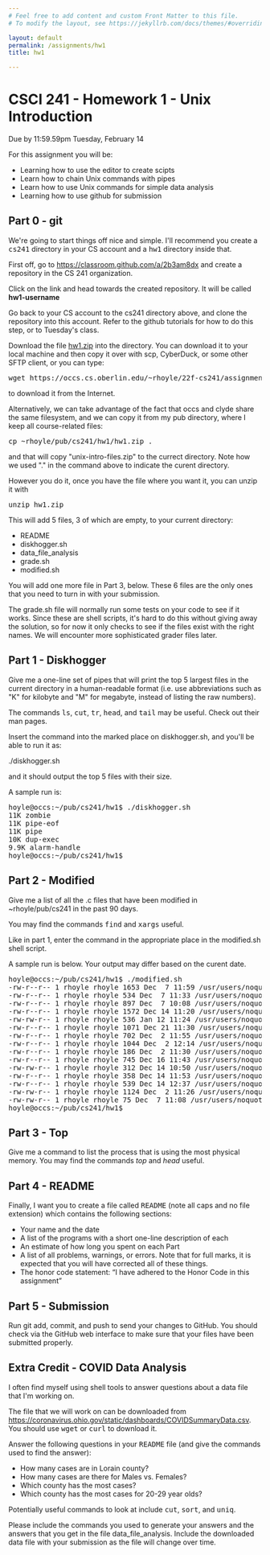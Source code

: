 ```yaml
---
# Feel free to add content and custom Front Matter to this file.
# To modify the layout, see https://jekyllrb.com/docs/themes/#overriding-theme-defaults

layout: default
permalink: /assignments/hw1
title: hw1

---
```


# CSCI 241 - Homework 1 - Unix Introduction
Due by 11:59.59pm Tuesday, February 14



For this assignment you will be:

* Learning how to use the editor to create scipts
* Learn how to chain Unix commands with pipes
* Learn how to use Unix commands for simple data analysis
* Learning how to use github for submission

## Part 0 - git

We're going to start things off nice and simple.  I'll recommend you create a
<tt>cs241</tt> directory in your CS account and a <tt>hw1</tt> directory inside
that.



First off, go to <a href="https://classroom.github.com/a/2b3am8dx">https://classroom.github.com/a/2b3am8dx</a> and create a repository in the CS 241 organization.


Click on the link and head towards the created repository.  It will be called <b>hw1-username</b>



  Go back to your CS account to the cs241 directory above, and clone the repository into this account.  Refer to the github tutorials for how to do this step, or to Tuesday's class. 



Download the file <a href="starters/hw1.zip">hw1.zip</a> into the directory.  You can download it to your local machine and then copy it over with scp, CyberDuck, or some other SFTP client, or you can type:

<pre>
wget https://occs.cs.oberlin.edu/~rhoyle/22f-cs241/assignments/starters/hw1.zip
</pre>

to download it from the Internet.

Alternatively, we can take advantage of the fact that occs and clyde share the same filesystem, and we can copy it from my pub directory, where I keep all course-related files:

<pre>
cp ~rhoyle/pub/cs241/hw1/hw1.zip .
</pre>

and that will copy "unix-intro-files.zip" to the currect directory.  Note how we used "." in the command above to indicate the curent directory.

However you do it, once you have the file where you want it, you can unzip it with

<pre>
unzip hw1.zip
</pre>

This will add 5 files, 3 of which are empty, to your current directory:

* README
* diskhogger.sh
* data_file_analysis
* grade.sh
* modified.sh

You will add one more file in Part 3, below.  These 6 files are the only ones that you need to turn in with your submission.

The grade.sh file will normally run some tests on your code to see if it works.  Since these are shell scripts, it's hard to do this without giving away the solution, so for now it only checks to see if the files exist with the right names.  We will encounter more sophisticated grader files later.

## Part 1 - Diskhogger

Give me a one-line set of pipes that will print the top 5 largest files in the current directory in a human-readable format (i.e. use abbreviations such as "K" for kilobyte and "M" for megabyte, instead of listing the raw numbers).

The commands <tt>ls</tt>, <tt>cut</tt>, <tt>tr</tt>, <tt>head</tt>, and <tt>tail</tt> may be useful.  Check out their man pages.

Insert the command into the marked place on diskhogger.sh, and you'll be able to run it as:

./diskhogger.sh

and it should output the top 5 files with their size.

A sample run is:
<pre>
hoyle@occs:~/pub/cs241/hw1$ ./diskhogger.sh
11K zombie
11K pipe-eof
11K pipe
10K dup-exec
9.9K alarm-handle
hoyle@occs:~/pub/cs241/hw1$
</pre>

<h2>Part 2 - Modified</h2>

Give me a list of all the .c files that have been modified in ~rhoyle/pub/cs241 in the past 90 days.

You may find the commands <tt>find</tt> and <tt>xargs</tt> useful.

Like in part 1, enter the command in the appropriate place in the modified.sh shell script.

A sample run is below.  Your output may differ based on the curent date.

<pre>
hoyle@occs:~/pub/cs241/hw1$ ./modified.sh 
-rw-r--r-- 1 rhoyle rhoyle 1653 Dec  7 11:59 /usr/users/noquota/faculty/rhoyle/pub/cs241/structs/struct_pointer.c
-rw-r--r-- 1 rhoyle rhoyle 534 Dec  7 11:33 /usr/users/noquota/faculty/rhoyle/pub/cs241/structs/struct_size.c
-rw-r--r-- 1 rhoyle rhoyle 897 Dec  7 10:08 /usr/users/noquota/faculty/rhoyle/pub/cs241/structs/union_demo.c
-rw-r--r-- 1 rhoyle rhoyle 1572 Dec 14 11:20 /usr/users/noquota/faculty/rhoyle/pub/cs241/structs/linked_list.c
-rw-rw-r-- 1 rhoyle rhoyle 536 Jan 12 11:24 /usr/users/noquota/faculty/rhoyle/pub/cs241/bytes/printbit.c
-rw-r--r-- 1 rhoyle rhoyle 1071 Dec 21 11:30 /usr/users/noquota/faculty/rhoyle/pub/cs241/week10/varargs.c
-rw-r--r-- 1 rhoyle rhoyle 702 Dec  2 11:55 /usr/users/noquota/faculty/rhoyle/pub/cs241/mdarrays/square_array.c
-rw-r--r-- 1 rhoyle rhoyle 1044 Dec  2 12:14 /usr/users/noquota/faculty/rhoyle/pub/cs241/sort/sort.c
-rw-r--r-- 1 rhoyle rhoyle 186 Dec  2 11:30 /usr/users/noquota/faculty/rhoyle/pub/cs241/c-intro/hello.c
-rw-r--r-- 1 rhoyle rhoyle 745 Dec 16 11:43 /usr/users/noquota/faculty/rhoyle/pub/cs241/io/scanf.c
-rw-rw-r-- 1 rhoyle rhoyle 312 Dec 14 10:50 /usr/users/noquota/faculty/rhoyle/pub/cs241/io/bigfile2.c
-rw-r--r-- 1 rhoyle rhoyle 358 Dec 14 11:53 /usr/users/noquota/faculty/rhoyle/pub/cs241/io/fopen.c
-rw-r--r-- 1 rhoyle rhoyle 539 Dec 14 12:37 /usr/users/noquota/faculty/rhoyle/pub/cs241/io/bigfile.c
-rw-rw-r-- 1 rhoyle rhoyle 1124 Dec  2 11:26 /usr/users/noquota/faculty/rhoyle/pub/cs241/strings/strdup.c
-rw-rw-r-- 1 rhoyle rhoyle 75 Dec  7 11:08 /usr/users/noquota/faculty/rhoyle/pub/cs241/gdb/crash.c
hoyle@occs:~/pub/cs241/hw1$ 
</pre>

## Part 3 - Top

Give me a command to list the process that is using the most physical memory.  You may find the commands *top* and *head* useful.
 

## Part 4 - README

Finally, I want you to create a file called <tt>README</tt> (note all caps
and no file extension) which contains the following sections:

* Your name and the date
* A list of the programs with a short one-line description of each
* An estimate of how long you spent on each Part
* A list of all problems, warnings, or errors.  Note that for full marks, it is expected that you will have corrected all of these things.
* The honor code statement:
<q class="honor">I have adhered to the Honor Code in this assignment</q>
		

## Part 5 - Submission

Run git add, commit, and push to send your changes to GitHub.  You should check via the GitHub web interface to make sure that your files have been submitted properly.

  
## Extra Credit - COVID Data Analysis

I often find myself using shell tools to answer questions about a data file
that I'm working on.

The file that we will work on can be downloaded from <a href="https://coronavirus.ohio.gov/static/dashboards/COVIDSummaryData.csv">https://coronavirus.ohio.gov/static/dashboards/COVIDSummaryData.csv</a>.  You should use <tt>wget</tt> or <tt>curl</tt> to download it.




Answer the following questions in your <tt>README</tt> file (and give the
commands used to find the answer):

* How many cases are in Lorain county?
* How many cases are there for Males vs. Females?
* Which county has the most cases?
* Which county has the most cases for 20-29 year olds?

Potentially useful commands to look at include <tt>cut</tt>, <tt>sort</tt>,
and <tt>uniq</tt>.

Please include the commands you used to generate your answers and the answers that you get in the file data_file_analysis.  Include the downloaded data file with your submission as the file will change over time.
